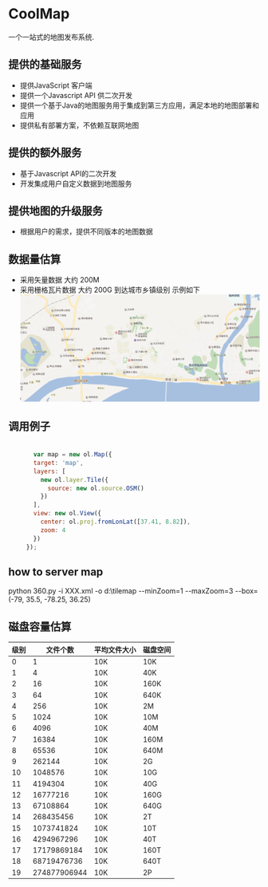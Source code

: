 # CoolMap
一个一站式的地图发布系统.

## 提供的基础服务
- 提供JavaScript 客户端
- 提供一个Javascript API 供二次开发
- 提供一个基于Java的地图服务用于集成到第三方应用，满足本地的地图部署和应用
- 提供私有部署方案，不依赖互联网地图

## 提供的额外服务
- 基于Javascript API的二次开发
- 开发集成用户自定义数据到地图服务

## 提供地图的升级服务
- 根据用户的需求，提供不同版本的地图数据

## 数据量估算
- 采用矢量数据 大约 200M
- 采用栅格瓦片数据 大约 200G 到达城市乡镇级别 示例如下
  ![地图示例](doc/map_example.png)
  
##  调用例子

```javascript

       var map = new ol.Map({
       target: 'map',
       layers: [
         new ol.layer.Tile({
           source: new ol.source.OSM()
         })
       ],
       view: new ol.View({
         center: ol.proj.fromLonLat([37.41, 8.82]),
         zoom: 4
       })
     });

```  

## how to server map

python 360.py -i XXX.xml -o d:\tilemap  --minZoom=1 --maxZoom=3 --box=(-79, 35.5, -78.25, 36.25)


## 磁盘容量估算

|级别|文件个数|平均文件大小|磁盘空间|
|---|---|---|---|
|0|1|10K|10K|
|1|4|10K|40K|
|2|16|10K|160K|
|3|64|10K|640K|
|4|256|10K|2M|
|5|1024|10K|10M|
|6|4096|10K|40M|
|7|16384|10K|160M|
|8|65536|10K|640M|
|9|262144|10K|2G|
|10|1048576|10K|10G|
|11|4194304|10K|40G|
|12|16777216|10K|160G|
|13|67108864|10K|640G|
|14|268435456|10K|2T|
|15|1073741824|10K|10T|
|16|4294967296|10K|40T|
|17|17179869184|10K|160T|
|18|68719476736|10K|640T|
|19|274877906944|10K|2P|
